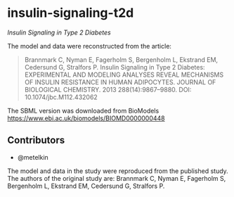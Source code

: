 # insulin-signaling-t2d

_Insulin Signaling in Type 2 Diabetes_

The model and data were reconstructed from the article:

> Brannmark C, Nyman E, Fagerholm S, Bergenholm L, Ekstrand EM, Cedersund G, Stralfors P. Insulin Signaling in Type 2 Diabetes: EXPERIMENTAL AND MODELING ANALYSES REVEAL MECHANISMS OF INSULIN RESISTANCE IN HUMAN ADIPOCYTES. JOURNAL OF BIOLOGICAL CHEMISTRY. 2013 288(14):9867–9880. DOI: 10.1074/jbc.M112.432062

The SBML version was downloaded from BioModels <https://www.ebi.ac.uk/biomodels/BIOMD0000000448>

## Contributors

- @metelkin

The model and data in the study were reproduced from the published study. The authors of the original study are: Brannmark C, Nyman E, Fagerholm S, Bergenholm L, Ekstrand EM, Cedersund G, Stralfors P.
